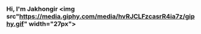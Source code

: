 ### Hi, I'm Jakhongir <img src"https://media.giphy.com/media/hvRJCLFzcasrR4ia7z/giphy.gif" width="27px">

